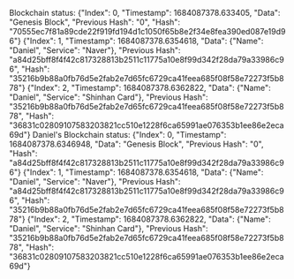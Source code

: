 Blockchain status:
{"Index": 0, "Timestamp": 1684087378.633405, "Data": "Genesis Block", "Previous Hash": "0", "Hash": "70555ec7f81a89cde22f919fd194d1c1050f65b8e2f34e8fea390ed087e19d96"}
{"Index": 1, "Timestamp": 1684087378.6354618, "Data": {"Name": "Daniel", "Service": "Naver"}, "Previous Hash": "a84d25bff8f4f42c817328813b2511c11775a10e8f99d342f28da79a33986c96", "Hash": "35216b9b88a0fb76d5e2fab2e7d65fc6729ca41feea685f08f58e72273f5b878"}
{"Index": 2, "Timestamp": 1684087378.6362822, "Data": {"Name": "Daniel", "Service": "Shinhan Card"}, "Previous Hash": "35216b9b88a0fb76d5e2fab2e7d65fc6729ca41feea685f08f58e72273f5b878", "Hash": "36831c02809107583203821cc510e1228f6ca65991ae076353b1ee86e2eca69d"}
Daniel's Blockchain status:
{"Index": 0, "Timestamp": 1684087378.6346948, "Data": "Genesis Block", "Previous Hash": "0", "Hash": "a84d25bff8f4f42c817328813b2511c11775a10e8f99d342f28da79a33986c96"}
{"Index": 1, "Timestamp": 1684087378.6354618, "Data": {"Name": "Daniel", "Service": "Naver"}, "Previous Hash": "a84d25bff8f4f42c817328813b2511c11775a10e8f99d342f28da79a33986c96", "Hash": "35216b9b88a0fb76d5e2fab2e7d65fc6729ca41feea685f08f58e72273f5b878"}
{"Index": 2, "Timestamp": 1684087378.6362822, "Data": {"Name": "Daniel", "Service": "Shinhan Card"}, "Previous Hash": "35216b9b88a0fb76d5e2fab2e7d65fc6729ca41feea685f08f58e72273f5b878", "Hash": "36831c02809107583203821cc510e1228f6ca65991ae076353b1ee86e2eca69d"}
